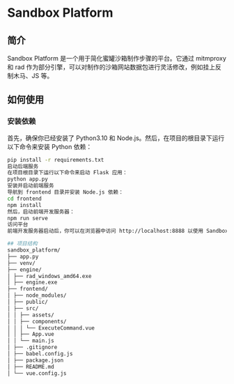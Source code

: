 # Sandbox Platform

## 简介

Sandbox Platform 是一个用于简化蜜罐沙箱制作步骤的平台。它通过 mitmproxy 和 rad 作为部分引擎，可以对制作的沙箱网站数据包进行灵活修改，例如挂上反制木马、JS 等。
## 如何使用

### 安装依赖

首先，确保你已经安装了 Python3.10 和 Node.js。然后，在项目的根目录下运行以下命令来安装 Python 依赖：
```sh
pip install -r requirements.txt
启动后端服务
在项目根目录下运行以下命令来启动 Flask 应用：
python app.py
安装并启动前端服务
导航到 frontend 目录并安装 Node.js 依赖：
cd frontend
npm install
然后，启动前端开发服务器：
npm run serve
访问平台
前端开发服务器启动后，你可以在浏览器中访问 http://localhost:8888 以使用 Sandbox Platform。

## 项目结构
sandbox_platform/
├── app.py
├── venv/
├── engine/
│ ├── rad_windows_amd64.exe
│ ├── engine.exe
├── frontend/
│ ├── node_modules/
│ ├── public/
│ ├── src/
│ │ ├── assets/
│ │ ├── components/
│ │ │ └── ExecuteCommand.vue
│ │ ├── App.vue
│ │ └── main.js
│ ├── .gitignore
│ ├── babel.config.js
│ ├── package.json
│ ├── README.md
│ └── vue.config.js



